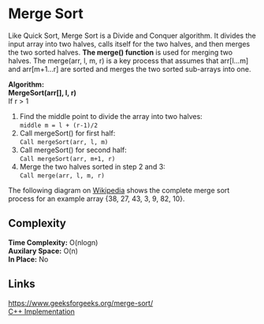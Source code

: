 # Merge Sort
Like Quick Sort, Merge Sort is a Divide and Conquer algorithm. It divides the input array into two halves, calls itself for the two halves, and then merges the two sorted halves. **The merge() function** is used for merging two halves. The merge(arr, l, m, r) is a key process that assumes that arr[l...m] and arr[m+1...r] are sorted and merges the two sorted sub-arrays into one.  

**Algorithm:**  
**MergeSort(arr[], l, r)**  
If r > 1  
1. Find the middle point to divide the array into two halves:  
```middle m = l + (r-1)/2```  
2. Call mergeSort() for first half:  
```Call mergeSort(arr, l, m)```  
3. Call mergeSort() for second half:  
```Call mergeSort(arr, m+1, r)```  
4. Merge the two halves sorted in step 2 and 3:  
```Call merge(arr, l, m, r)```  

The following diagram on [Wikipedia](https://en.wikipedia.org/wiki/File:Merge_sort_algorithm_diagram.svg) shows the complete merge sort process for an example array {38, 27, 43, 3, 9, 82, 10}.  

## Complexity
**Time Complexity:** O(nlogn)  
**Auxilary Space:** O(n)  
**In Place:**  No  

## Links
https://www.geeksforgeeks.org/merge-sort/  
[C++ Implementation](MergeSort.cpp)  
